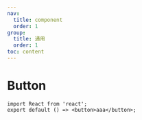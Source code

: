 ```yaml
---
nav:
  title: component
  order: 1
group: 
  title: 通用
  order: 1
toc: content
---
```


# Button

```tsx
import React from 'react';
export default () => <button>aaa</button>;
```